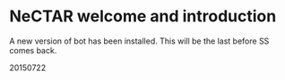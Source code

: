 # NeCTAR welcome and introduction

A new version of bot has been installed. This will be the last before SS comes back.

20150722

